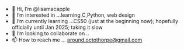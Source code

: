 - 👋 Hi, I’m @lisamacapple 
- 👀 I’m interested in ...learning C,Python, web design
- 🌱 I’m currently learning ...CS50 (just at the beginning now); hopefully officially until Jan 2025; taking it slow
- 💞️ I’m looking to collaborate on ..
- 📫 How to reach me ...
around.octothorpe@gmail.com

<!---
lisamacapple/lisamacapple is a ✨ special ✨ repository because its `README.md` (this file) appears on your GitHub profile.
You can click the Preview link to take a look at your changes.
--->
